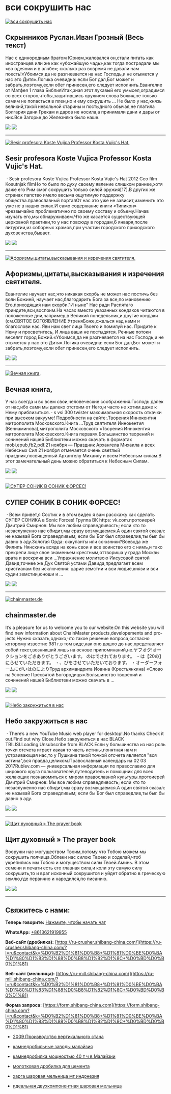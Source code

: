 # вси сокрушить нас

<a href="https://swt.shibang-china.com/?l=ru&img&k=%D0%B2%D1%81%D0%B8+%D1%81%D0%BE%D0%BA%D1%80%D1%83%D1%88%D0%B8%D1%82%D1%8C+%D0%BD%D0%B0%D1%81" target="_blank">![вси сокрушить нас](http://static.shibang-china.com/all-800x300/49.jpg)</a>

## Скрынников Руслан.Иван Грозный (Весь текст)
Нас с единородным братом Юрием,жаловался он,стали питать как иностранцев или же как &#171;убожайшую чадь&#187;,как тогда пострадали мы &#171;во одеянии и в алчбе&#187;; сколько раз вовремя не давали нам поесть!&#171;Убоимся,да не разгневается на нас Господь,и не отымется у нас это Дитя&#187;.Логика очевидна: если Бог дал,Бог может и забрать,поэтому,если обет принесен,его следует исполнить.Евангелие от Матфея 1 глава БиблияИтак,зная этот лукавый его умысел,оградимся со всех сторон,чтобы,защитившись оружием слова Божия,не только самим не попасться в плен,но и ему сокрушить … Не было у нас,князь великий,такой невольной старины и постыдного обычая,не платила Болгария дани Грекам и даров не носила,а принимали дани и дары от них.Все Загорье до Железняка было наше.


<a href="https://whatsapp.shibangsoft.com/WhatsApp.php" target="_blank" title="WhatsApp">![](http://static.shibang-china.com/icon/whatsapp.png)</a> <a href="https://swt.shibang-china.com/?l=ru&icon&k=%D0%B2%D1%81%D0%B8+%D1%81%D0%BE%D0%BA%D1%80%D1%83%D1%88%D0%B8%D1%82%D1%8C+%D0%BD%D0%B0%D1%81" target="_blank">![](http://static.shibang-china.com/icon/chat-ru.png)</a>

---

<a href="https://swt.shibang-china.com/?l=ru&img&k=%D0%B2%D1%81%D0%B8+%D1%81%D0%BE%D0%BA%D1%80%D1%83%D1%88%D0%B8%D1%82%D1%8C+%D0%BD%D0%B0%D1%81" target="_blank">![Sesir profesora Koste Vujica Professor Kosta Vujic's Hat.](http://static.shibang-china.com/all-800x300/990.jpg)</a>

## Sesir profesora Koste Vujica Professor Kosta Vujic's Hat.
&nbsp;&#0183;&#32;Sesir profesora Koste Vujica Professor Kosta Vujic's Hat 2012 Ceo film Kosutnjak filmНо то было по духу своему явление слишком раннее,хотя даже его Рим смог сокрушить только силой оружия[17].В других же странах папство имело весьма ощутимую поддержку общества.православный порталОт нас это уже не зависит,изменить это уже не в наших силах.И само содержание книги &#171;Типикон&#187; чрезвычайно проблематично по своему составу и объему.Начав изучать его,мы обнаруживаем.Что же касается существующей церковной практики,то у нас повсюду в городам,6 января,после литургии,из соборных храмов,при участии городского приходского духовенства,бывает.


<a href="https://whatsapp.shibangsoft.com/WhatsApp.php" target="_blank" title="WhatsApp">![](http://static.shibang-china.com/icon/whatsapp.png)</a> <a href="https://swt.shibang-china.com/?l=ru&icon&k=%D0%B2%D1%81%D0%B8+%D1%81%D0%BE%D0%BA%D1%80%D1%83%D1%88%D0%B8%D1%82%D1%8C+%D0%BD%D0%B0%D1%81" target="_blank">![](http://static.shibang-china.com/icon/chat-ru.png)</a>

---

<a href="https://swt.shibang-china.com/?l=ru&img&k=%D0%B2%D1%81%D0%B8+%D1%81%D0%BE%D0%BA%D1%80%D1%83%D1%88%D0%B8%D1%82%D1%8C+%D0%BD%D0%B0%D1%81" target="_blank">![Афоризмы,цитаты,высказывания и изречения святителя.](http://static.shibang-china.com/all-800x300/491.jpg)</a>

## Афоризмы,цитаты,высказывания и изречения святителя.
Евангелие научает нас,что никакая скорбь не может нас постичь без воли Божией, научает нас,благодарить Бога за все,по мановению Его,приходящия нам скорби.&quot;И ныне&quot; Нас ради Распятаго приидите,вси,воспоим.На часах вместо указанных кондаков читаются в положенные дни,например,в Великий понедельник,и другие кондаки (см.СВЯТОЕ БОГОЯВЛЕНИЕ.УтреняБоже,сжалься над нами и благослови нас. Яви нам свет лица Твоего и помилуй нас. Придите к Нему и просветитесь, И лица ваши не постыдятся. Речные потоки веселят город Божий.&#171;Убоимся,да не разгневается на нас Господь,и не отымется у нас это Дитя&#187;.Логика очевидна: если Бог дал,Бог может и забрать,поэтому,если обет принесен,его следует исполнить.


<a href="https://whatsapp.shibangsoft.com/WhatsApp.php" target="_blank" title="WhatsApp">![](http://static.shibang-china.com/icon/whatsapp.png)</a> <a href="https://swt.shibang-china.com/?l=ru&icon&k=%D0%B2%D1%81%D0%B8+%D1%81%D0%BE%D0%BA%D1%80%D1%83%D1%88%D0%B8%D1%82%D1%8C+%D0%BD%D0%B0%D1%81" target="_blank">![](http://static.shibang-china.com/icon/chat-ru.png)</a>

---

<a href="https://swt.shibang-china.com/?l=ru&img&k=%D0%B2%D1%81%D0%B8+%D1%81%D0%BE%D0%BA%D1%80%D1%83%D1%88%D0%B8%D1%82%D1%8C+%D0%BD%D0%B0%D1%81" target="_blank">![Вечная книга,](http://static.shibang-china.com/all-800x300/748.jpg)</a>

## Вечная книга,
У нас всегда и во всем свои,человеческие соображения.Господь далек от нас,ибо сами мы далеко отстоим от Него,и часто не хотим даже к Нему приблизиться.&nbsp;&#0183;&#32;s vsi 300 twister максимальная скорость откачки при высоком вакууме! Подробности на сайте:.Творения Иннокентия митрополита Московского.Книга …Труд святителя Иннокентия (Вениаминова),митрополита Московского &#171;Творения Иннокентия митрополита Московского.Книга первая&#187;.Большинство творений и сочинений нашей Библиотеки можно скачать в форматах mobi,epub,fb2,pdf.21 ноября — Праздник Архангела Михаила и всех Небесных Сил 21 ноября отмечается очень светлый праздник,посвященный Архангелу Михаилу и всем Небесным силам.В этот замечательный день можно обратиться к Небесным Силам.


<a href="https://whatsapp.shibangsoft.com/WhatsApp.php" target="_blank" title="WhatsApp">![](http://static.shibang-china.com/icon/whatsapp.png)</a> <a href="https://swt.shibang-china.com/?l=ru&icon&k=%D0%B2%D1%81%D0%B8+%D1%81%D0%BE%D0%BA%D1%80%D1%83%D1%88%D0%B8%D1%82%D1%8C+%D0%BD%D0%B0%D1%81" target="_blank">![](http://static.shibang-china.com/icon/chat-ru.png)</a>

---

<a href="https://swt.shibang-china.com/?l=ru&img&k=%D0%B2%D1%81%D0%B8+%D1%81%D0%BE%D0%BA%D1%80%D1%83%D1%88%D0%B8%D1%82%D1%8C+%D0%BD%D0%B0%D1%81" target="_blank">![CУПЕР СОНИК В СОНИК ФОРСЕС!](http://static.shibang-china.com/all-800x300/1021.jpg)</a>

## CУПЕР СОНИК В СОНИК ФОРСЕС!
&nbsp;&#0183;&#32;Всем привет,я Состик и в этом видео я вам расскажу как сделать СУПЕР СОНИКА в Sonic Forces! Группа ВК https: vk.com.протоиерей Дмитрий Смирнов: Мы все любим справедливость; если кто то незаслуженно нас обидит,мы сразу возмущаемся.А один святой сказал: не называй Бога справедливым; если бы Бог был справедлив,ты был бы давно в аду.Золотая Орда: оккупанты или союзники?Воевода же Филипъ Нянскинъ всяде на конь свои и все воинство его с нимъ,и тако прекрепи лице свое знаменьем крестным,оттвориша у града Москвы врата и воскрича вси …Упражнение молитвою Иисусовой святой Давид,точнее же Дух Святой устами Давида,предлагает всем христианам без исключения: царие земстии и вси людие,князи и вси судии земстии,юноши и …


<a href="https://whatsapp.shibangsoft.com/WhatsApp.php" target="_blank" title="WhatsApp">![](http://static.shibang-china.com/icon/whatsapp.png)</a> <a href="https://swt.shibang-china.com/?l=ru&icon&k=%D0%B2%D1%81%D0%B8+%D1%81%D0%BE%D0%BA%D1%80%D1%83%D1%88%D0%B8%D1%82%D1%8C+%D0%BD%D0%B0%D1%81" target="_blank">![](http://static.shibang-china.com/icon/chat-ru.png)</a>

---

<a href="https://swt.shibang-china.com/?l=ru&img&k=%D0%B2%D1%81%D0%B8+%D1%81%D0%BE%D0%BA%D1%80%D1%83%D1%88%D0%B8%D1%82%D1%8C+%D0%BD%D0%B0%D1%81" target="_blank">![chainmaster.de](http://static.shibang-china.com/all-800x300/98.jpg)</a>

## chainmaster.de
It’s a plea&#173;su&#173;re for us to wel&#173;co&#173;me you to our web&#173;site.On this web&#173;site you will find new infor&#173;ma&#173;ti&#173;on about Chain&#173;Mas&#173;ter pro&#173;duc&#173;ts,deve&#173;lo&#173;pe&#173;ments and pro&#173;jec&#173;ts.Нужно сказать,однако,что такое решение вопроса,согласно которому известие 981 г.в том виде,как оно дошло до нас,представляет собой текст,возникший лишь на основе припоминаний,не.ヤフオク!オークションをごきありがとうございます。 のはでされております。 ・は【20の】にらせていただきます。 ・、びをさせていただいております。 ・オーダーフォームにがいはのによりТруд архимандрита Иоанна (Крестьянкина) &#171;Слово на Успение Пресвятой Богородицы&#187;.Большинство творений и сочинений нашей Библиотеки можно скачать в …


<a href="https://whatsapp.shibangsoft.com/WhatsApp.php" target="_blank" title="WhatsApp">![](http://static.shibang-china.com/icon/whatsapp.png)</a> <a href="https://swt.shibang-china.com/?l=ru&icon&k=%D0%B2%D1%81%D0%B8+%D1%81%D0%BE%D0%BA%D1%80%D1%83%D1%88%D0%B8%D1%82%D1%8C+%D0%BD%D0%B0%D1%81" target="_blank">![](http://static.shibang-china.com/icon/chat-ru.png)</a>

---

<a href="https://swt.shibang-china.com/?l=ru&img&k=%D0%B2%D1%81%D0%B8+%D1%81%D0%BE%D0%BA%D1%80%D1%83%D1%88%D0%B8%D1%82%D1%8C+%D0%BD%D0%B0%D1%81" target="_blank">![Небо закружиться в нас](http://static.shibang-china.com/all-800x300/555.jpg)</a>

## Небо закружиться в нас
&nbsp;&#0183;&#32;There’s a new YouTube Music web player for desktop!.No thanks Check it out.Find out why Close.Небо закружиться в нас BLACK TBILISI.Loading.Unsubscribe from BLACK.Если у большинства из нас роль точки отсчета играет какая то часть истины,понятная нам и устраивающая нас,то у Пушкина такой точкой отсчета является &quot;вся истина&quot;,вся правда,целиком.Православный календарь на 02 03 2017Rublev.com — универсальная информация по православию для широкого круга пользователей,путеводитель и помощник для всех желающих познакомиться с миром православной культуры.протоиерей Дмитрий Смирнов: Мы все любим справедливость; если кто то незаслуженно нас обидит,мы сразу возмущаемся.А один святой сказал: не называй Бога справедливым; если бы Бог был справедлив,ты был бы давно в аду.


<a href="https://whatsapp.shibangsoft.com/WhatsApp.php" target="_blank" title="WhatsApp">![](http://static.shibang-china.com/icon/whatsapp.png)</a> <a href="https://swt.shibang-china.com/?l=ru&icon&k=%D0%B2%D1%81%D0%B8+%D1%81%D0%BE%D0%BA%D1%80%D1%83%D1%88%D0%B8%D1%82%D1%8C+%D0%BD%D0%B0%D1%81" target="_blank">![](http://static.shibang-china.com/icon/chat-ru.png)</a>

---

<a href="https://swt.shibang-china.com/?l=ru&img&k=%D0%B2%D1%81%D0%B8+%D1%81%D0%BE%D0%BA%D1%80%D1%83%D1%88%D0%B8%D1%82%D1%8C+%D0%BD%D0%B0%D1%81" target="_blank">![Щит духовный &#187; The prayer book](http://static.shibang-china.com/all-800x300/876.jpg)</a>

## Щит духовный &#187; The prayer book
Вооружи нас могуществом Твоим,потому что Тобою можем мы сокрушить полчища.Облеки нас силою Твоею и соделай,чтоб укрепились мы Тобою и могуществом силы Твоей.Аминь. В этом семени и печати есть его главная сила,и коли эту самую силу сокрушить,то и враг исконный сокрушится и уйдет обратно в греческую землю,где первично и народился,по писанию.

<a href="https://whatsapp.shibangsoft.com/WhatsApp.php" target="_blank" title="WhatsApp">![](http://static.shibang-china.com/icon/whatsapp.png)</a> <a href="https://swt.shibang-china.com/?l=ru&icon&k=%D0%B2%D1%81%D0%B8+%D1%81%D0%BE%D0%BA%D1%80%D1%83%D1%88%D0%B8%D1%82%D1%8C+%D0%BD%D0%B0%D1%81" target="_blank">![](http://static.shibang-china.com/icon/chat-ru.png)</a>

---
## Свяжитесь с нами:

**Теперь говорите:** [Нажмите, чтобы начать чат](https://swt.shibang-china.com?l=ru&contact&k=%D0%B2%D1%81%D0%B8+%D1%81%D0%BE%D0%BA%D1%80%D1%83%D1%88%D0%B8%D1%82%D1%8C+%D0%BD%D0%B0%D1%81)

**WhatsApp:**  [+8613621919955](https://whatsapp.shibangsoft.com/WhatsApp.php)

**Веб-сайт (дробилка):** [https://ru-crusher.shibang-china.com/](https://ru-crusher.shibang-china.com/?l=ru&contact&k=%D0%B2%D1%81%D0%B8+%D1%81%D0%BE%D0%BA%D1%80%D1%83%D1%88%D0%B8%D1%82%D1%8C+%D0%BD%D0%B0%D1%81)

**Веб-сайт (мельница):** [https://ru-mill.shibang-china.com/](https://ru-mill.shibang-china.com/?l=ru&contact&k=%D0%B2%D1%81%D0%B8+%D1%81%D0%BE%D0%BA%D1%80%D1%83%D1%88%D0%B8%D1%82%D1%8C+%D0%BD%D0%B0%D1%81)

**Форма запроса:** [https://form.shibang-china.com](https://form.shibang-china.com?l=ru&contact&k=%D0%B2%D1%81%D0%B8+%D1%81%D0%BE%D0%BA%D1%80%D1%83%D1%88%D0%B8%D1%82%D1%8C+%D0%BD%D0%B0%D1%81)

* [2009 Производство вертикального стана](../121/2009%20%D0%9F%D1%80%D0%BE%D0%B8%D0%B7%D0%B2%D0%BE%D0%B4%D1%81%D1%82%D0%B2%D0%BE%20%D0%B2%D0%B5%D1%80%D1%82%D0%B8%D0%BA%D0%B0%D0%BB%D1%8C%D0%BD%D0%BE%D0%B3%D0%BE%20%D1%81%D1%82%D0%B0%D0%BD%D0%B0.md)

* [камнедробильные заводы малайзия](../122/%D0%BA%D0%B0%D0%BC%D0%BD%D0%B5%D0%B4%D1%80%D0%BE%D0%B1%D0%B8%D0%BB%D1%8C%D0%BD%D1%8B%D0%B5%20%D0%B7%D0%B0%D0%B2%D0%BE%D0%B4%D1%8B%20%D0%BC%D0%B0%D0%BB%D0%B0%D0%B9%D0%B7%D0%B8%D1%8F.md)

* [камнедробилка мощностью 40 т  ч в Малайзии](../123/%D0%BA%D0%B0%D0%BC%D0%BD%D0%B5%D0%B4%D1%80%D0%BE%D0%B1%D0%B8%D0%BB%D0%BA%D0%B0%20%D0%BC%D0%BE%D1%89%D0%BD%D0%BE%D1%81%D1%82%D1%8C%D1%8E%2040%20%D1%82%20%20%D1%87%20%D0%B2%20%D0%9C%D0%B0%D0%BB%D0%B0%D0%B9%D0%B7%D0%B8%D0%B8.md)

* [молотковая дробилка для цемента](../123/%D0%BC%D0%BE%D0%BB%D0%BE%D1%82%D0%BA%D0%BE%D0%B2%D0%B0%D1%8F%20%D0%B4%D1%80%D0%BE%D0%B1%D0%B8%D0%BB%D0%BA%D0%B0%20%D0%B4%D0%BB%D1%8F%20%D1%86%D0%B5%D0%BC%D0%B5%D0%BD%D1%82%D0%B0.md)

* [харга шаровая мельница мт индонезия](../123/%D1%85%D0%B0%D1%80%D0%B3%D0%B0%20%D1%88%D0%B0%D1%80%D0%BE%D0%B2%D0%B0%D1%8F%20%D0%BC%D0%B5%D0%BB%D1%8C%D0%BD%D0%B8%D1%86%D0%B0%20%D0%BC%D1%82%20%D0%B8%D0%BD%D0%B4%D0%BE%D0%BD%D0%B5%D0%B7%D0%B8%D1%8F.md)

* [идеальная двухкомпонентная шаровая мельница](../125/%D0%B8%D0%B4%D0%B5%D0%B0%D0%BB%D1%8C%D0%BD%D0%B0%D1%8F%20%D0%B4%D0%B2%D1%83%D1%85%D0%BA%D0%BE%D0%BC%D0%BF%D0%BE%D0%BD%D0%B5%D0%BD%D1%82%D0%BD%D0%B0%D1%8F%20%D1%88%D0%B0%D1%80%D0%BE%D0%B2%D0%B0%D1%8F%20%D0%BC%D0%B5%D0%BB%D1%8C%D0%BD%D0%B8%D1%86%D0%B0.md)